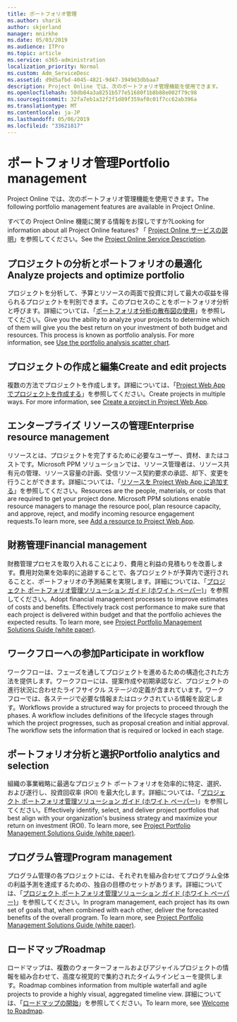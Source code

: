 ```yaml
---
title: ポートフォリオ管理
ms.author: sharik
author: skjerland
manager: mnirkhe
ms.date: 05/03/2019
ms.audience: ITPro
ms.topic: article
ms.service: o365-administration
localization_priority: Normal
ms.custom: Adm_ServiceDesc
ms.assetid: d9d5afbd-4045-4821-9d47-3949d3dbbaa7
description: Project Online では、次のポートフォリオ管理機能を使用できます。
ms.openlocfilehash: 50db84a3a8251b577e51680f1b8b88e002f79c98
ms.sourcegitcommit: 32fa7eb1a32f2f1d89f359af0c01f7cc62ab396a
ms.translationtype: MT
ms.contentlocale: ja-JP
ms.lasthandoff: 05/06/2019
ms.locfileid: "33621817"
---
```

# <a name="portfolio-management"></a><span data-ttu-id="91b1b-103">ポートフォリオ管理</span><span class="sxs-lookup"><span data-stu-id="91b1b-103">Portfolio management</span></span>

<span data-ttu-id="91b1b-104">Project Online では、次のポートフォリオ管理機能を使用できます。</span><span class="sxs-lookup"><span data-stu-id="91b1b-104">The following portfolio management features are available in Project Online.</span></span>
  
<span data-ttu-id="91b1b-105">すべての Project Online 機能に関する情報をお探しですか?</span><span class="sxs-lookup"><span data-stu-id="91b1b-105">Looking for information about all Project Online features?</span></span> <span data-ttu-id="91b1b-106">「 [Project Online サービスの説明](project-online-service-description.md)」を参照してください。</span><span class="sxs-lookup"><span data-stu-id="91b1b-106">See the [Project Online Service Description](project-online-service-description.md).</span></span>
  
## <a name="analyze-projects-and-optimize-portfolio"></a><span data-ttu-id="91b1b-107">プロジェクトの分析とポートフォリオの最適化</span><span class="sxs-lookup"><span data-stu-id="91b1b-107">Analyze projects and optimize portfolio</span></span>
<span data-ttu-id="91b1b-108"><a name="bkmk_AnalyzeProjects"> </a></span><span class="sxs-lookup"><span data-stu-id="91b1b-108"></span></span>

<span data-ttu-id="91b1b-p102">プロジェクトを分析して、予算とリソースの両面で投資に対して最大の収益を得られるプロジェクトを判別できます。このプロセスのことをポートフォリオ分析と呼びます。詳細については、「[ポートフォリオ分析の散布図の使用](http://go.microsoft.com/fwlink/?LinkID=823665&amp;clcid=0x409)」を参照してください。</span><span class="sxs-lookup"><span data-stu-id="91b1b-p102">Give you the ability to analyze your projects to determine which of them will give you the best return on your investment of both budget and resources. This process is known as portfolio analysis. For more information, see [Use the portfolio analysis scatter chart](http://go.microsoft.com/fwlink/?LinkID=823665&amp;clcid=0x409).</span></span>
  
## <a name="create-and-edit-projects"></a><span data-ttu-id="91b1b-112">プロジェクトの作成と編集</span><span class="sxs-lookup"><span data-stu-id="91b1b-112">Create and edit projects</span></span>
<span data-ttu-id="91b1b-113"><a name="bkmk_CreateAndEditProjects"> </a></span><span class="sxs-lookup"><span data-stu-id="91b1b-113"></span></span>

<span data-ttu-id="91b1b-p103">複数の方法でプロジェクトを作成します。詳細については、「[Project Web App でプロジェクトを作成する](http://go.microsoft.com/fwlink/?LinkID=746895&amp;clcid=0x409)」を参照してください。</span><span class="sxs-lookup"><span data-stu-id="91b1b-p103">Create projects in multiple ways. For more information, see [Create a project in Project Web App](http://go.microsoft.com/fwlink/?LinkID=746895&amp;clcid=0x409).</span></span>
  
## <a name="enterprise-resource-management"></a><span data-ttu-id="91b1b-116">エンタープライズ リソースの管理</span><span class="sxs-lookup"><span data-stu-id="91b1b-116">Enterprise resource management</span></span>
<span data-ttu-id="91b1b-117"><a name="bkmk_ResourceManagement"> </a></span><span class="sxs-lookup"><span data-stu-id="91b1b-117"></span></span>

<span data-ttu-id="91b1b-p104">リソースとは、プロジェクトを完了するために必要なユーザー、資材、またはコストです。Microsoft PPM ソリューションでは、リソース管理者は、リソース共有元の管理、リソース容量の計画、受信リソース契約要求の承認、却下、変更を行うことができます。詳細については、「[リソースを Project Web App に追加する](https://go.microsoft.com/fwlink/p/?LinkId=271320)」を参照してください。</span><span class="sxs-lookup"><span data-stu-id="91b1b-p104">Resources are the people, materials, or costs that are required to get your project done. Microsoft PPM solutions enable resource managers to manage the resource pool, plan resource capacity, and approve, reject, and modify incoming resource engagement requests.To learn more, see [Add a resource to Project Web App](https://go.microsoft.com/fwlink/p/?LinkId=271320).</span></span>
  
## <a name="financial-management"></a><span data-ttu-id="91b1b-120">財務管理</span><span class="sxs-lookup"><span data-stu-id="91b1b-120">Financial management</span></span>
<span data-ttu-id="91b1b-121"><a name="bkmk_FinancialManagement"> </a></span><span class="sxs-lookup"><span data-stu-id="91b1b-121"></span></span>

<span data-ttu-id="91b1b-p105">財務管理プロセスを取り入れることにより、費用と利益の見積もりを改善します。費用対効果を効率的に追跡することで、各プロジェクトが予算内で遂行されることと、ポートフォリオの予測結果を実現します。詳細については、「[プロジェクト ポートフォリオ管理ソリューション ガイド (ホワイト ペーパー)](https://go.microsoft.com/fwlink/p/?LinkId=402633)」を参照してください。</span><span class="sxs-lookup"><span data-stu-id="91b1b-p105">Adopt financial management processes to improve estimates of costs and benefits. Effectively track cost performance to make sure that each project is delivered within budget and that the portfolio achieves the expected results. To learn more, see [Project Portfolio Management Solutions Guide (white paper)](https://go.microsoft.com/fwlink/p/?LinkId=402633).</span></span>
  
## <a name="participate-in-workflow"></a><span data-ttu-id="91b1b-125">ワークフローへの参加</span><span class="sxs-lookup"><span data-stu-id="91b1b-125">Participate in workflow</span></span>
<span data-ttu-id="91b1b-126"><a name="bkmk_ParticipateInWorkflow"> </a></span><span class="sxs-lookup"><span data-stu-id="91b1b-126"></span></span>

<span data-ttu-id="91b1b-p106">ワークフローは、フェーズを通してプロジェクトを進めるための構造化された方法を提供します。ワークフローには、提案作成や初期承認など、プロジェクトの進行状況に合わせたライフサイクル ステージの定義が含まれています。ワークフローでは、各ステージで必要な情報またはロックされている情報を設定します。</span><span class="sxs-lookup"><span data-stu-id="91b1b-p106">Workflows provide a structured way for projects to proceed through the phases. A workflow includes definitions of the lifecycle stages through which the project progresses, such as proposal creation and initial approval. The workflow sets the information that is required or locked in each stage.</span></span>
  
## <a name="portfolio-analytics-and-selection"></a><span data-ttu-id="91b1b-130">ポートフォリオ分析と選択</span><span class="sxs-lookup"><span data-stu-id="91b1b-130">Portfolio analytics and selection</span></span>
<span data-ttu-id="91b1b-131"><a name="bkmk_PortfolioAnalyticsandSelection"> </a></span><span class="sxs-lookup"><span data-stu-id="91b1b-131"></span></span>

<span data-ttu-id="91b1b-p107">組織の事業戦略に最適なプロジェクト ポートフォリオを効率的に特定、選択、および遂行し、投資回収率 (ROI) を最大化します。詳細については、「[プロジェクト ポートフォリオ管理ソリューション ガイド (ホワイト ペーパー)](https://go.microsoft.com/fwlink/p/?LinkId=402633)」を参照してください。</span><span class="sxs-lookup"><span data-stu-id="91b1b-p107">Effectively identify, select, and deliver project portfolios that best align with your organization's business strategy and maximize your return on investment (ROI). To learn more, see [Project Portfolio Management Solutions Guide (white paper)](https://go.microsoft.com/fwlink/p/?LinkId=402633).</span></span>
  
## <a name="program-management"></a><span data-ttu-id="91b1b-134">プログラム管理</span><span class="sxs-lookup"><span data-stu-id="91b1b-134">Program management</span></span>
<span data-ttu-id="91b1b-135"><a name="bkmk_ProgramManagement"> </a></span><span class="sxs-lookup"><span data-stu-id="91b1b-135"></span></span>

<span data-ttu-id="91b1b-p108">プログラム管理の各プロジェクトには、それぞれを組み合わせてプログラム全体の利益予測を達成するための、独自の目標のセットがあります。詳細については、「[プロジェクト ポートフォリオ管理ソリューション ガイド (ホワイト ペーパー)](https://go.microsoft.com/fwlink/p/?LinkId=402633)」を参照してください。</span><span class="sxs-lookup"><span data-stu-id="91b1b-p108">In program management, each project has its own set of goals that, when combined with each other, deliver the forecasted benefits of the overall program. To learn more, see [Project Portfolio Management Solutions Guide (white paper)](https://go.microsoft.com/fwlink/p/?LinkId=402633).</span></span>
  
## <a name="roadmap"></a><span data-ttu-id="91b1b-138">ロードマップ</span><span class="sxs-lookup"><span data-stu-id="91b1b-138">Roadmap</span></span>
<span data-ttu-id="91b1b-139">ロードマップは、複数のウォーターフォールおよびアジャイルプロジェクトの情報を組み合わせて、高度な視覚的で集約されたタイムラインビューを提供します。</span><span class="sxs-lookup"><span data-stu-id="91b1b-139">Roadmap combines information from multiple waterfall and agile projects to provide a highly visual, aggregated timeline view.</span></span> <span data-ttu-id="91b1b-140">詳細については、「[ロードマップの開始](https://support.office.com/article/video-welcome-to-roadmap-57764149-51b8-468f-a50d-9ea6a4fd835a)」を参照してください。</span><span class="sxs-lookup"><span data-stu-id="91b1b-140">To learn more, see [Welcome to Roadmap](https://support.office.com/article/video-welcome-to-roadmap-57764149-51b8-468f-a50d-9ea6a4fd835a).</span></span>

